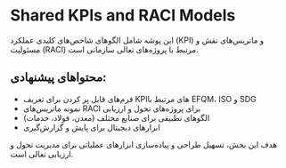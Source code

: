 # Shared KPIs and RACI Models

این پوشه شامل الگوهای شاخص‌های کلیدی عملکرد (KPI) و ماتریس‌های نقش و مسئولیت (RACI) مرتبط با پروژه‌های تعالی سازمانی است.

## محتواهای پیشنهادی:
- فرم‌های قابل پر کردن برای تعریف KPIهای مرتبط با EFQM، ISO و SDG
- نمونه ماتریس‌های RACI برای پروژه‌های تحول و ارزیابی
- الگوهای تطبیقی برای صنایع مختلف (معدن، فولاد، خدمات)
- ابزارهای دیجیتال برای پایش و گزارش‌گیری

هدف این بخش، تسهیل طراحی و پیاده‌سازی ابزارهای عملیاتی برای مدیریت تحول و ارزیابی تعالی است.
